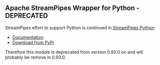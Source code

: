 <!--
  ~ Licensed to the Apache Software Foundation (ASF) under one or more
  ~ contributor license agreements.  See the NOTICE file distributed with
  ~ this work for additional information regarding copyright ownership.
  ~ The ASF licenses this file to You under the Apache License, Version 2.0
  ~ (the "License"); you may not use this file except in compliance with
  ~ the License.  You may obtain a copy of the License at
  ~
  ~    http://www.apache.org/licenses/LICENSE-2.0
  ~
  ~ Unless required by applicable law or agreed to in writing, software
  ~ distributed under the License is distributed on an "AS IS" BASIS,
  ~ WITHOUT WARRANTIES OR CONDITIONS OF ANY KIND, either express or implied.
  ~ See the License for the specific language governing permissions and
  ~ limitations under the License.
  ~
  -->

## Apache StreamPipes Wrapper for Python - DEPRECATED

StreamPipes effort to support Python is continued in [StreamPipes Python](https://github.com/apache/streampipes/tree/dev/streampipes-client-python):
- [Documentation](https://streampipes.apache.org/docs/docs/python/latest/)
- [Download from PyPi](https://pypi.org/project/streampipes/)

Therefore this module is deprecated from version 0.92.0 on and will probably be remove in 0.93.0.